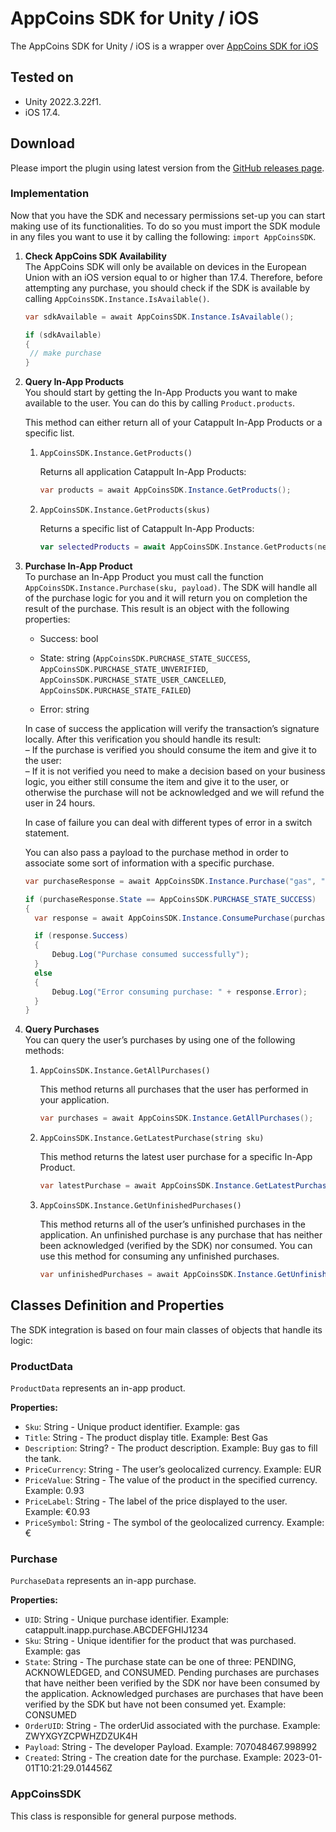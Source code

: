 # AppCoins SDK for Unity / iOS

The AppCoins SDK for Unity / iOS is a wrapper over [AppCoins SDK for iOS](https://github.com/Catappult/appcoins-sdk-ios) 

## Tested on

- Unity 2022.3.22f1.
- iOS 17.4.

## Download

Please import the plugin using latest version from the [GitHub releases page](https://github.com/Catappult/appcoins-sdk-ios-unity-plugin/releases).

### Implementation

Now that you have the SDK and necessary permissions set-up you can start making use of its functionalities. To do so you must import the SDK module in any files you want to use it by calling the following: `import AppCoinsSDK`.

1. **Check AppCoins SDK Availability**  
   The AppCoins SDK will only be available on devices in the European Union with an iOS version equal to or higher than 17.4. Therefore, before attempting any purchase, you should check if the SDK is available by calling `AppCoinsSDK.Instance.IsAvailable()`.

   ```c#
   var sdkAvailable = await AppCoinsSDK.Instance.IsAvailable();
   
   if (sdkAvailable)
   {
   	// make purchase
   }
   ```

2. **Query In-App Products**  
   You should start by getting the In-App Products you want to make available to the user. You can do this by calling `Product.products`.

   This method can either return all of your Catappult In-App Products or a specific list.

   1. `AppCoinsSDK.Instance.GetProducts()`

      Returns all application Catappult In-App Products:

      ```c#
      var products = await AppCoinsSDK.Instance.GetProducts();
      ```
   2. `AppCoinsSDK.Instance.GetProducts(skus)`

      Returns a specific list of Catappult In-App Products:

      ```swift
      var selectedProducts = await AppCoinsSDK.Instance.GetProducts(new string[] { "coins_100", "gas" });
      ```

3. **Purchase In-App Product**  
   To purchase an In-App Product you must call the function `AppCoinsSDK.Instance.Purchase(sku, payload)`. The SDK will handle all of the purchase logic for you and it will return you on completion the result of the purchase. This result is an object with the following properties:

   - Success: bool

   - State: string (`AppCoinsSDK.PURCHASE_STATE_SUCCESS`, `AppCoinsSDK.PURCHASE_STATE_UNVERIFIED`, `AppCoinsSDK.PURCHASE_STATE_USER_CANCELLED`, `AppCoinsSDK.PURCHASE_STATE_FAILED`)

   - Error: string


   In case of success the application will verify the transaction’s signature locally. After this verification you should handle its result:  
          – If the purchase is verified you should consume the item and give it to the user:  
          – If it is not verified you need to make a decision based on your business logic, you either still consume the item and give it to the user, or otherwise the purchase will not be acknowledged and we will refund the user in 24 hours.

   In case of failure you can deal with different types of error in a switch statement. 

   You can also pass a payload to the purchase method in order to associate some sort of information with a specific purchase. <br/>

   ```c#
   var purchaseResponse = await AppCoinsSDK.Instance.Purchase("gas", "User123");
   
   if (purchaseResponse.State == AppCoinsSDK.PURCHASE_STATE_SUCCESS)
   {
     var response = await AppCoinsSDK.Instance.ConsumePurchase(purchaseResponse.PurchaseSku);
   
     if (response.Success)
     {
         Debug.Log("Purchase consumed successfully");
     }
     else
     {
         Debug.Log("Error consuming purchase: " + response.Error);
     }
   }
   ```

4. **Query Purchases**  
   You can query the user’s purchases by using one of the following methods:

   1. `AppCoinsSDK.Instance.GetAllPurchases()`

      This method returns all purchases that the user has performed in your application.

      ```c#
      var purchases = await AppCoinsSDK.Instance.GetAllPurchases();
      ```
   2. `AppCoinsSDK.Instance.GetLatestPurchase(string sku)`

      This method returns the latest user purchase for a specific In-App Product.

      ```c#
      var latestPurchase = await AppCoinsSDK.Instance.GetLatestPurchase("gas");
      ```
   3. `AppCoinsSDK.Instance.GetUnfinishedPurchases()`

      This method returns all of the user’s unfinished purchases in the application. An unfinished purchase is any purchase that has neither been acknowledged (verified by the SDK) nor consumed. You can use this method for consuming any unfinished purchases.

      ```c#
      var unfinishedPurchases = await AppCoinsSDK.Instance.GetUnfinishedPurchases();
      ```

## Classes Definition and Properties

The SDK integration is based on four main classes of objects that handle its logic:

### ProductData

`ProductData` represents an in-app product.

**Properties:**

- `Sku`: String - Unique product identifier. Example: gas
- `Title`: String - The product display title. Example: Best Gas
- `Description`: String? - The product description. Example: Buy gas to fill the tank.
- `PriceCurrency`: String - The user’s geolocalized currency. Example: EUR
- `PriceValue`: String - The value of the product in the specified currency. Example: 0.93
- `PriceLabel`: String - The label of the price displayed to the user. Example: €0.93
- `PriceSymbol`: String - The symbol of the geolocalized currency. Example: €

### Purchase

`PurchaseData` represents an in-app purchase.

**Properties:**

- `UID`: String - Unique purchase identifier. Example: catappult.inapp.purchase.ABCDEFGHIJ1234
- `Sku`: String - Unique identifier for the product that was purchased. Example: gas
- `State`: String - The purchase state can be one of three: PENDING, ACKNOWLEDGED, and CONSUMED. Pending purchases are purchases that have neither been verified by the SDK nor have been consumed by the application. Acknowledged purchases are purchases that have been verified by the SDK but have not been consumed yet. Example: CONSUMED
- `OrderUID`: String - The orderUid associated with the purchase. Example: ZWYXGYZCPWHZDZUK4H
- `Payload`: String - The developer Payload. Example: 707048467.998992
- `Created`: String - The creation date for the purchase. Example: 2023-01-01T10:21:29.014456Z

### AppCoinsSDK

This class is responsible for general purpose methods.
